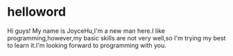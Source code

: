 # helloword
Hi guys!
My name is JoyceHu,I'm a new man here.I like programming,however,my basic skills are not very well,so I'm trying my best to learn it.I'm looking forward to programming with you. 
